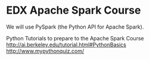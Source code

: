 # EDX Apache Spark Course

We will use PySpark (the Python API for Apache Spark).

Python Tutorials to prepare to the Apache Spark Course
http://ai.berkeley.edu/tutorial.html#PythonBasics
http://www.mypythonquiz.com/
